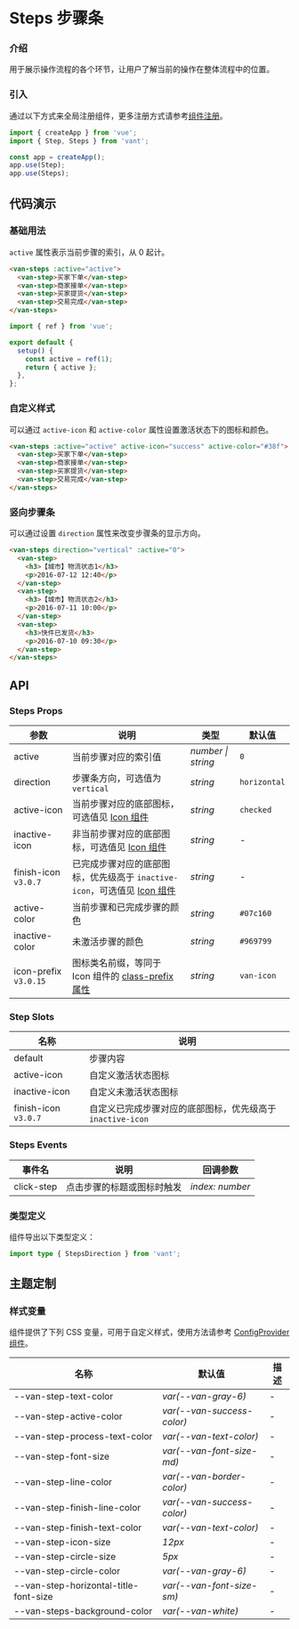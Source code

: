 # Steps 步骤条

### 介绍

用于展示操作流程的各个环节，让用户了解当前的操作在整体流程中的位置。

### 引入

通过以下方式来全局注册组件，更多注册方式请参考[组件注册](#/zh-CN/advanced-usage#zu-jian-zhu-ce)。

```js
import { createApp } from 'vue';
import { Step, Steps } from 'vant';

const app = createApp();
app.use(Step);
app.use(Steps);
```

## 代码演示

### 基础用法

`active` 属性表示当前步骤的索引，从 0 起计。

```html
<van-steps :active="active">
  <van-step>买家下单</van-step>
  <van-step>商家接单</van-step>
  <van-step>买家提货</van-step>
  <van-step>交易完成</van-step>
</van-steps>
```

```js
import { ref } from 'vue';

export default {
  setup() {
    const active = ref(1);
    return { active };
  },
};
```

### 自定义样式

可以通过 `active-icon` 和 `active-color` 属性设置激活状态下的图标和颜色。

```html
<van-steps :active="active" active-icon="success" active-color="#38f">
  <van-step>买家下单</van-step>
  <van-step>商家接单</van-step>
  <van-step>买家提货</van-step>
  <van-step>交易完成</van-step>
</van-steps>
```

### 竖向步骤条

可以通过设置 `direction` 属性来改变步骤条的显示方向。

```html
<van-steps direction="vertical" :active="0">
  <van-step>
    <h3>【城市】物流状态1</h3>
    <p>2016-07-12 12:40</p>
  </van-step>
  <van-step>
    <h3>【城市】物流状态2</h3>
    <p>2016-07-11 10:00</p>
  </van-step>
  <van-step>
    <h3>快件已发货</h3>
    <p>2016-07-10 09:30</p>
  </van-step>
</van-steps>
```

## API

### Steps Props

| 参数 | 说明 | 类型 | 默认值 |
| --- | --- | --- | --- |
| active | 当前步骤对应的索引值 | _number \| string_ | `0` |
| direction | 步骤条方向，可选值为 `vertical` | _string_ | `horizontal` |
| active-icon | 当前步骤对应的底部图标，可选值见 [Icon 组件](#/zh-CN/icon) | _string_ | `checked` |
| inactive-icon | 非当前步骤对应的底部图标，可选值见 [Icon 组件](#/zh-CN/icon) | _string_ | - |
| finish-icon `v3.0.7` | 已完成步骤对应的底部图标，优先级高于 `inactive-icon`，可选值见 [Icon 组件](#/zh-CN/icon) | _string_ | - |
| active-color | 当前步骤和已完成步骤的颜色 | _string_ | `#07c160` |
| inactive-color | 未激活步骤的颜色 | _string_ | `#969799` |
| icon-prefix `v3.0.15` | 图标类名前缀，等同于 Icon 组件的 [class-prefix 属性](#/zh-CN/icon#props) | _string_ | `van-icon` |

### Step Slots

| 名称 | 说明 |
| --- | --- |
| default | 步骤内容 |
| active-icon | 自定义激活状态图标 |
| inactive-icon | 自定义未激活状态图标 |
| finish-icon `v3.0.7` | 自定义已完成步骤对应的底部图标，优先级高于 `inactive-icon` |

### Steps Events

| 事件名     | 说明                       | 回调参数        |
| ---------- | -------------------------- | --------------- |
| click-step | 点击步骤的标题或图标时触发 | _index: number_ |

### 类型定义

组件导出以下类型定义：

```ts
import type { StepsDirection } from 'vant';
```

## 主题定制

### 样式变量

组件提供了下列 CSS 变量，可用于自定义样式，使用方法请参考 [ConfigProvider 组件](#/zh-CN/config-provider)。

| 名称                                  | 默认值                     | 描述 |
| ------------------------------------- | -------------------------- | ---- |
| --van-step-text-color                 | _var(--van-gray-6)_        | -    |
| --van-step-active-color               | _var(--van-success-color)_ | -    |
| --van-step-process-text-color         | _var(--van-text-color)_    | -    |
| --van-step-font-size                  | _var(--van-font-size-md)_  | -    |
| --van-step-line-color                 | _var(--van-border-color)_  | -    |
| --van-step-finish-line-color          | _var(--van-success-color)_ | -    |
| --van-step-finish-text-color          | _var(--van-text-color)_    | -    |
| --van-step-icon-size                  | _12px_                     | -    |
| --van-step-circle-size                | _5px_                      | -    |
| --van-step-circle-color               | _var(--van-gray-6)_        | -    |
| --van-step-horizontal-title-font-size | _var(--van-font-size-sm)_  | -    |
| --van-steps-background-color          | _var(--van-white)_         | -    |
